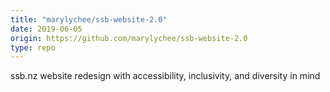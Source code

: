 ```yaml
---
title: "marylychee/ssb-website-2.0"
date: 2019-06-05
origin: https://github.com/marylychee/ssb-website-2.0
type: repo
---
```


ssb.nz website redesign with accessibility, inclusivity, and diversity in mind